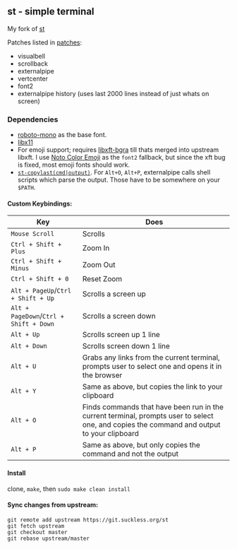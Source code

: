 ## st - simple terminal

My fork of [st](https://st.suckless.org/)

Patches listed in [patches](./patches):

* visualbell
* scrollback
* externalpipe
* vertcenter
* font2
* externalpipe history (uses last 2000 lines instead of just whats on screen)

### Dependencies

* [roboto-mono](https://www.archlinux.org/packages/community/any/ttf-roboto-mono/) as the base font.
* [libx11](https://www.archlinux.org/packages/extra/x86_64/libx11/)
* For emoji support; requires [libxft-bgra](https://aur.archlinux.org/packages/libxft-bgra/) till thats merged into upstream libxft. I use [Noto Color Emoji](https://www.archlinux.org/packages/extra/any/noto-fonts-emoji/) as the `font2` fallback, but since the xft bug is fixed, most emoji fonts should work.
* [`st-copylast(cmd|output)`](https://github.com/seanbreckenridge/dotfiles/tree/master/.local/scripts/system). For `Alt+O`, `Alt+P`, externalpipe calls shell scripts which parse the output. Those have to be somewhere on your `$PATH`.

#### Custom Keybindings:

Key | Does
--- | ---
`Mouse Scroll` | Scrolls
`Ctrl + Shift + Plus` | Zoom In
`Ctrl + Shift + Minus` | Zoom Out
`Ctrl + Shift + 0` | Reset Zoom
`Alt + PageUp`/`Ctrl + Shift + Up` | Scrolls a screen up
`Alt + PageDown`/`Ctrl + Shift + Down` | Scrolls a screen down
`Alt + Up` | Scrolls screen up 1 line
`Alt + Down` | Scrolls screen down 1 line
`Alt + U` | Grabs any links from the current terminal, prompts user to select one and opens it in the browser
`Alt + Y` | Same as above, but copies the link to your clipboard
`Alt + O` | Finds commands that have been run in the current terminal, prompts user to select one, and copies the command and output to your clipboard
`Alt + P` | Same as above, but only copies the command and not the output

#### Install

clone, `make`, then `sudo make clean install`

#### Sync changes from upstream:

```
git remote add upstream https://git.suckless.org/st
git fetch upstream
git checkout master
git rebase upstream/master
```
